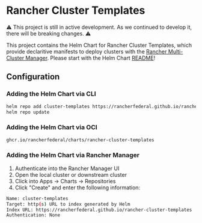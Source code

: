 # Rancher Cluster Templates

⚠️ This project is still in active development. As we continued to develop it, there will be breaking changes. ⚠️

This project contains the Helm Chart for Rancher Cluster Templates, which provide declaritive manifests to deploy clusters with the [Rancher Multi-Cluster Manager](https://github.com/rancher/rancher). Please start with the Helm Chart [README](/charts/cluster-templates/README.md)!

## Configuration

### Adding the Helm Chart via CLI

```bash
helm repo add cluster-templates https://rancherfederal.github.io/rancher-cluster-templates
helm repo update
```

### Adding the Helm Chart via OCI

```bash
ghcr.io/rancherfederal/charts/rancher-cluster-templates
```

### Adding the Helm Chart via Rancher Manager

1. Authenticate into the Rancher Manager UI
2. Open the local cluster or downstream cluster
3. Click into Apps -> Charts -> Repositories
4. Click "Create" and enter the following information:

```bash
Name: cluster-templates
Target: http(s) URL to index generated by Helm
Index URL: https://rancherfederal.github.io/rancher-cluster-templates
Authentication: None
```
